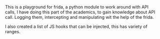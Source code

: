This is a playground for frida, a python module to work around with API calls, I have doing this part of the academics, to gain knowledge about API call. Logging them, intercepting and manipulating wit the help of the frida.

I also created a list of JS hooks that can be injected, this has variety of ranges.
